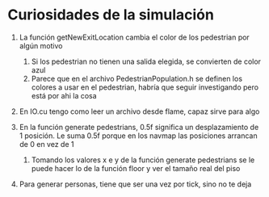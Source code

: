 # Curiosidades de la simulación

1. La función getNewExitLocation cambia el color de los pedestrian por algún motivo
   1. Si los pedestrian no tienen una salida elegida, se convierten de color azul
   2. Parece que en el archivo PedestrianPopulation.h se definen los colores a
      usar en el pedestrian, habría que seguir investigando pero está por ahi la
      cosa

2. En IO.cu tengo como leer un archivo desde flame, capaz sirve para algo
3. En la función generate pedestrians, 0.5f significa un desplazamiento de 1
   posición. Le suma 0.5f porque en los navmap las posiciones arrancan de 0 en
   vez de 1
   1. Tomando los valores x e y de la función generate pedestrians se le puede
      hacer lo de la función floor y ver el tamaño real del piso
4. Para generar personas, tiene que ser una vez por tick, sino no te deja